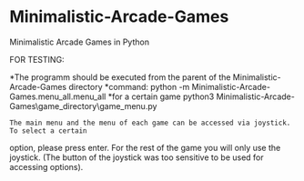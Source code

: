 # Minimalistic-Arcade-Games
Minimalistic Arcade Games in Python


FOR TESTING:

*The programm should be executed from the parent of the Minimalistic-Arcade-Games directory
*command: python -m Minimalistic-Arcade-Games.menu_all.menu_all
*for a certain game python3 Minimalistic-Arcade-Games\game_directory\game_menu.py

    The main menu and the menu of each game can be accessed via joystick. To select a certain 
option, please press enter. For the rest of the game you will only use the joystick. (The button
of the joystick was too sensitive to be used for accessing options).
